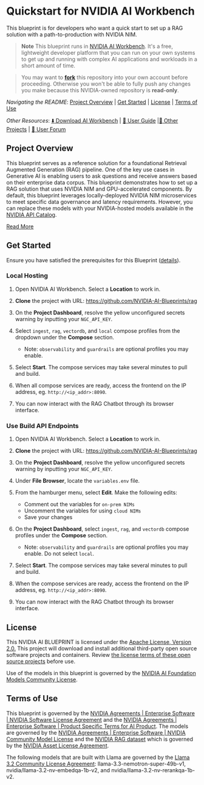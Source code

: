 # Quickstart for NVIDIA AI Workbench 

This blueprint is for developers who want a quick start to set up a RAG solution with a path-to-production with NVIDIA NIM.

> **Note**
> This blueprint runs in [NVIDIA AI Workbench](https://docs.nvidia.com/ai-workbench/user-guide/latest/overview/introduction.html). It's a free, lightweight developer platform that you can run on your own systems to get up and running with complex AI applications and workloads in a short amount of time. 

> You may want to [**fork**](https://docs.github.com/en/pull-requests/collaborating-with-pull-requests/working-with-forks/fork-a-repo#forking-a-repository) this repository into your own account before proceeding. Otherwise you won't be able to fully push any changes you make because this NVIDIA-owned repository is **read-only**.

*Navigating the README*: [Project Overview](#project-overview) | [Get Started](#get-started) | [License](#license) | [Terms of Use](#terms-of-use)

*Other Resources*: [:arrow_down: Download AI Workbench](https://www.nvidia.com/en-us/deep-learning-ai/solutions/data-science/workbench/) | [:book: User Guide](https://docs.nvidia.com/ai-workbench/) |[:open_file_folder: Other Projects](https://docs.nvidia.com/ai-workbench/user-guide/latest/quickstart/example-projects.html) | [:rotating_light: User Forum](https://forums.developer.nvidia.com/t/support-workbench-example-blueprint-rag/336539)

## Project Overview

This blueprint serves as a reference solution for a foundational Retrieval Augmented Generation (RAG) pipeline. One of the key use cases in Generative AI is enabling users to ask questions and receive answers based on their enterprise data corpus. This blueprint demonstrates how to set up a RAG solution that uses NVIDIA NIM and GPU-accelerated components. By default, this blueprint leverages locally-deployed NVIDIA NIM microservices to meet specific data governance and latency requirements. However, you can replace these models with your NVIDIA-hosted models available in the [NVIDIA API Catalog](build.nvidia.com).

[Read More](../../README.md#software-components)

## Get Started

Ensure you have satisfied the prerequisites for this Blueprint ([details](../../README.md#hardware-requirements)). 

### Local Hosting 

1. Open NVIDIA AI Workbench. Select a **Location** to work in.

1. **Clone** the project with URL: https://github.com/NVIDIA-AI-Blueprints/rag

1. On the **Project Dashboard**, resolve the yellow unconfigured secrets warning by inputting your ``NGC_API_KEY``.

1. Select ``ingest``, ``rag``, ``vectordb``, and ``local`` compose profiles from the dropdown under the **Compose** section.

   * Note: ``observability`` and ``guardrails`` are optional profiles you may enable.

1. Select **Start**. The compose services may take several minutes to pull and build.

1. When all compose services are ready, access the frontend on the IP address, eg. ``http://<ip_addr>:8090``. 

1. You can now interact with the RAG Chatbot through its browser interface.

### Use Build API Endpoints

1. Open NVIDIA AI Workbench. Select a **Location** to work in.

1. **Clone** the project with URL: https://github.com/NVIDIA-AI-Blueprints/rag

1. On the **Project Dashboard**, resolve the yellow unconfigured secrets warning by inputting your ``NGC_API_KEY``.

1. Under **File Browser**, locate the ``variables.env`` file.

1. From the hamburger menu, select **Edit**. Make the following edits: 

   * Comment out the variables for ``on-prem NIMs``
   * Uncomment the variables for using ``cloud NIMs``
   * Save your changes

1. On the **Project Dashboard**, select ``ingest``, ``rag``, and ``vectordb`` compose profiles under the **Compose** section.

   * Note: ``observability`` and ``guardrails`` are optional profiles you may enable. Do not select ``local``.

1. Select **Start**. The compose services may take several minutes to pull and build.

1. When the compose services are ready, access the frontend on the IP address, eg. ``http://<ip_addr>:8090``. 

1. You can now interact with the RAG Chatbot through its browser interface.

## License

This NVIDIA AI BLUEPRINT is licensed under the [Apache License, Version 2.0.](../../LICENSE) This project will download and install additional third-party open source software projects and containers. Review [the license terms of these open source projects](../../LICENSE-3rd-party.txt) before use.

Use of the models in this blueprint is governed by the [NVIDIA AI Foundation Models Community License](https://docs.nvidia.com/ai-foundation-models-community-license.pdf).


## Terms of Use
This blueprint is governed by the [NVIDIA Agreements | Enterprise Software | NVIDIA Software License Agreement](https://www.nvidia.com/en-us/agreements/enterprise-software/nvidia-software-license-agreement/) and the [NVIDIA Agreements | Enterprise Software | Product Specific Terms for AI Product](https://www.nvidia.com/en-us/agreements/enterprise-software/product-specific-terms-for-ai-products/). The models are governed by the [NVIDIA Agreements | Enterprise Software | NVIDIA Community Model License](https://www.nvidia.com/en-us/agreements/enterprise-software/nvidia-community-models-license/) and the [NVIDIA RAG dataset](https://github.com/NVIDIA-AI-Blueprints/rag/tree/v2.0.0/data/multimodal) which is governed by the [NVIDIA Asset License Agreement](https://github.com/NVIDIA-AI-Blueprints/rag/blob/main/data/LICENSE.DATA).

The following models that are built with Llama are governed by the [Llama 3.2 Community License Agreement](https://www.llama.com/llama3_2/license/): llama-3.3-nemotron-super-49b-v1, nvidia/llama-3.2-nv-embedqa-1b-v2, and nvidia/llama-3.2-nv-rerankqa-1b-v2.
